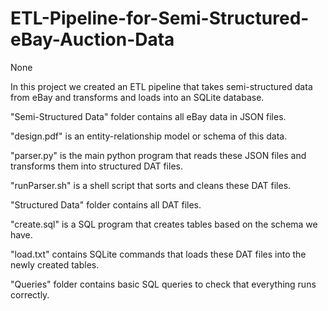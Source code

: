 # ETL-Pipeline-for-Semi-Structured-eBay-Auction-Data
None

In this project we created an ETL pipeline that takes semi-structured data from eBay and transforms and loads into an SQLite database. 

"Semi-Structured Data" folder contains all eBay data in JSON files.

"design.pdf" is an entity-relationship model or schema of this data.

"parser.py" is the main python program that reads these JSON files and transforms them into structured DAT files. 

"runParser.sh" is a shell script that sorts and cleans these DAT files.

"Structured Data" folder contains all DAT files.

"create.sql" is a SQL program that creates tables based on the schema we have.

"load.txt" contains SQLite commands that loads these DAT files into the newly created tables.

"Queries" folder contains basic SQL queries to check that everything runs correctly.


